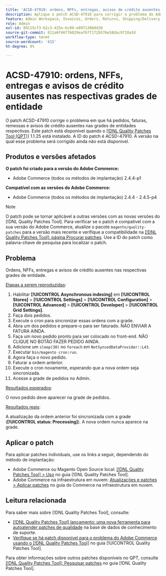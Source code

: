 ```yaml
---
title: 'ACSD-47910: ordens, NFFs, entregas, avisos de crédito ausentes nas respectivas grades de entidade'
description: Aplique o patch ACSD-47910 para corrigir o problema do Adobe Commerce em que há ordens, NFFs, entregas e avisos de crédito ausentes nas respectivas grades de entidade.
feature: Admin Workspace, Invoices, Orders, Returns, Shipping/Delivery
role: Admin
exl-id: 09115cf3-62c3-425e-bc99-e8971398dd20
source-git-commit: 011a6f46f76029eaf67f172b576e58dac9710a3d
workflow-type: tm+mt
source-wordcount: '415'
ht-degree: 0%

---
```


# ACSD-47910: ordens, NFFs, entregas e avisos de crédito ausentes nas respectivas grades de entidade

O patch ACSD-47910 corrige o problema em que há pedidos, faturas, remessas e avisos de crédito ausentes nas grades de entidades respectivas. Este patch está disponível quando o [[!DNL Quality Patches Tool (QPT)]](https://experienceleague.adobe.com/pt-br/docs/commerce-operations/tools/quality-patches-tool/quality-patches-tool-to-self-serve-quality-patches) 1.1.25 está instalado. A ID do patch é ACSD-47910. A versão na qual esse problema será corrigido ainda não está disponível.

## Produtos e versões afetados

**O patch foi criado para a versão do Adobe Commerce:**
* Adobe Commerce (todos os métodos de implantação) 2.4.4-p1

**Compatível com as versões do Adobe Commerce:**
* Adobe Commerce (todos os métodos de implantação) 2.4.4 - 2.4.5-p4

>[!NOTE]
>
>O patch pode se tornar aplicável a outras versões com as novas versões do [!DNL Quality Patches Tool]. Para verificar se o patch é compatível com a sua versão do Adobe Commerce, atualize o pacote `magento/quality-patches` para a versão mais recente e verifique a compatibilidade na [[!DNL Quality Patches Tool]: página Procurar patches](https://experienceleague.adobe.com/tools/commerce-quality-patches/index.html?lang=pt-BR). Use a ID do patch como palavra-chave de pesquisa para localizar o patch.

## Problema

Ordens, NFFs, entregas e avisos de crédito ausentes nas respectivas grades de entidade.

<u>Etapas a serem reproduzidas</u>:

1. Habilitar **[!UICONTROL Asynchronous indexing]** em **[!UICONTROL Stores]** > **[!UICONTROL Settings]** > **[!UICONTROL Configuration]** > **[!UICONTROL Advanced]** > **[!UICONTROL Developer]** > **[!UICONTROL Grid Settings]**.
1. Faça dois pedidos.
1. Execute o cron para sincronizar essas ordens com a grade.
1. Abra um dos pedidos e prepare-o para ser faturado. NÃO ENVIAR A FATURA AINDA.
1. Faça um novo pedido pronto para ser colocado no front-end. NÃO CLIQUE NO BOTÃO FAZER PEDIDO AINDA.
1. Adicione um `sleep(30)` no `foreach` em `NotSyncedDataProvider::L43`.
1. Executar `bin/magento cron:run`.
1. Agora faça o novo pedido.
1. Faturar a ordem anterior.
1. Execute o cron novamente, esperando que a nova ordem seja sincronizada.
1. Acesse a grade de pedidos no Admin.

<u>Resultados esperados</u>:

O novo pedido deve aparecer na grade de pedidos.

<u>Resultados reais</u>:

A atualização da ordem anterior foi sincronizada com a grade (**[!UICONTROL status: Processing]**). A nova ordem nunca aparece na grade.

## Aplicar o patch

Para aplicar patches individuais, use os links a seguir, dependendo do método de implantação:

* Adobe Commerce ou Magento Open Source local: [[!DNL Quality Patches Tool] > Uso](/help/tools/quality-patches-tool/usage.md) no guia [!DNL Quality Patches Tool].
* Adobe Commerce na infraestrutura em nuvem: [Atualizações e patches > Aplicar patches](https://experienceleague.adobe.com/docs/commerce-cloud-service/user-guide/develop/upgrade/apply-patches.html?lang=pt-BR) no guia do Commerce na infraestrutura em nuvem.

## Leitura relacionada

Para saber mais sobre [!DNL Quality Patches Tool], consulte:

* [[!DNL Quality Patches Tool] lançamento: uma nova ferramenta para autoatender patches de qualidade](https://experienceleague.adobe.com/pt-br/docs/commerce-operations/tools/quality-patches-tool/quality-patches-tool-to-self-serve-quality-patches) na base de dados de conhecimento de suporte.
* [Verifique se há patch disponível para o problema do Adobe Commerce usando o  [!DNL Quality Patches Tool]](/help/tools/quality-patches-tool/patches-available-in-qpt/check-patch-for-magento-issue-with-magento-quality-patches.md) no guia [!UICONTROL Quality Patches Tool].


Para obter informações sobre outros patches disponíveis no QPT, consulte [[!DNL Quality Patches Tool]: Pesquisar patches](https://experienceleague.adobe.com/tools/commerce-quality-patches/index.html?lang=pt-BR) no guia [!DNL Quality Patches Tool].
